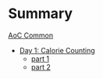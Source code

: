 # Summary

[AoC Common](./aoc_common.md)
- [Day 1: Calorie Counting](./day_1.md)
    * [part 1](./day_1_part_1.md)
    * [part 2](./day_1_part_2.md)
